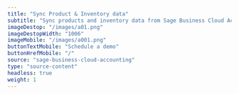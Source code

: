 ```yaml
---
title: "Sync Product & Inventory data"
subtitle: "Sync products and inventory data from Sage Business Cloud Accounting to your sales channel(s)"
imageDestop: "/images/a01.png"
imageDestopWidth: "1006"
imageMobile: "/images/a001.png"
buttonTextMobile: "Schedule a demo"
buttonHrefMobile: "/"
source: "sage-business-cloud-accounting"
type: "source-content"
headless: true
weight: 1
---
```

